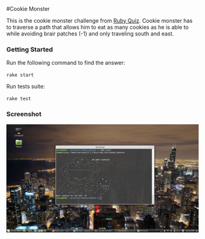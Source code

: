 #Cookie Monster

This is the cookie monster challenge from [Ruby Quiz](http://rubyquiz.strd6.com/quizzes/178-cookie-monster). Cookie monster has to traverse a path that allows him to eat as many cookies as he is able to while avoiding brair patches (-1) and only traveling south and east.

### Getting Started

Run the following command to find the answer:

`rake start`

Run tests suite:

`rake test`

### Screenshot

 ![screenshot of program output upon success](https://raw.githubusercontent.com/Carpk/cookie_monster/master/lib/images/Screenshot%20from%202014-04-29%2022:34:01.png)
